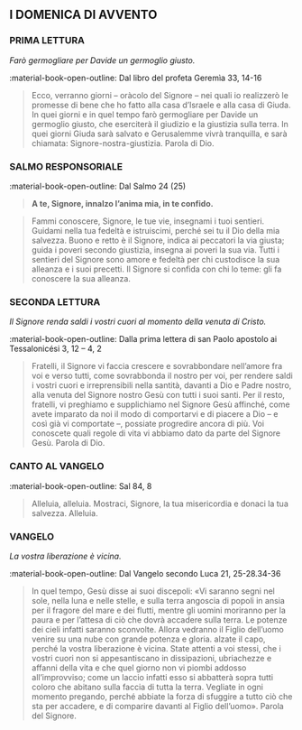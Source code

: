 ## I DOMENICA DI AVVENTO
> 
### PRIMA LETTURA
*Farò germogliare per Davide un germoglio giusto.*

:material-book-open-outline: Dal libro del profeta Geremìa
33, 14-16

> Ecco, verranno giorni – oràcolo del Signore – nei quali io realizzerò le promesse di bene che ho fatto alla casa d’Israele e alla casa di Giuda. In quei giorni e in quel tempo farò germogliare per Davide un germoglio giusto, che eserciterà il giudizio e la giustizia sulla terra. In quei giorni Giuda sarà salvato e Gerusalemme vivrà tranquilla, e sarà chiamata: Signore-nostra-giustizia. Parola di Dio.
> 
### SALMO RESPONSORIALE
:material-book-open-outline: Dal Salmo 24 (25)

>**A te, Signore, innalzo l’anima mia, in te confido.**

> Fammi conoscere, Signore, le tue vie,
> insegnami i tuoi sentieri.
> Guidami nella tua fedeltà e istruiscimi,
> perché sei tu il Dio della mia salvezza.
> Buono e retto è il Signore,
> indica ai peccatori la via giusta;
> guida i poveri secondo giustizia,
> insegna ai poveri la sua via.
> Tutti i sentieri del Signore sono amore e fedeltà
> per chi custodisce la sua alleanza e i suoi precetti.
> Il Signore si confida con chi lo teme:
> gli fa conoscere la sua alleanza.
> 
### SECONDA LETTURA
*Il Signore renda saldi i vostri cuori al momento della venuta di Cristo.*

:material-book-open-outline: Dalla prima lettera di san Paolo apostolo ai Tessalonicési
3, 12 – 4, 2

> Fratelli, il Signore vi faccia crescere e sovrabbondare nell’amore fra voi e verso tutti, come sovrabbonda il nostro per voi, per rendere saldi i vostri cuori e irreprensibili nella santità, davanti a Dio e Padre nostro, alla venuta del Signore nostro Gesù con tutti i suoi santi. Per il resto, fratelli, vi preghiamo e supplichiamo nel Signore Gesù affinché, come avete imparato da noi il modo di comportarvi e di piacere a Dio – e così già vi comportate –, possiate progredire ancora di più. Voi conoscete quali regole di vita vi abbiamo dato da parte del Signore Gesù. Parola di Dio.
> 
### CANTO AL VANGELO
:material-book-open-outline: Sal 84, 8

> Alleluia, alleluia.
> Mostraci, Signore, la tua misericordia
> e donaci la tua salvezza.
> Alleluia.
> 
### VANGELO
*La vostra liberazione è vicina.*

:material-book-open-outline: Dal Vangelo secondo Luca
21, 25-28.34-36

> In quel tempo, Gesù disse ai suoi discepoli: «Vi saranno segni nel sole, nella luna e nelle stelle, e sulla terra angoscia di popoli in ansia per il fragore del mare e dei flutti, mentre gli uomini moriranno per la paura e per l’attesa di ciò che dovrà accadere sulla terra. Le potenze dei cieli infatti saranno sconvolte. Allora vedranno il Figlio dell’uomo venire su una nube con grande potenza e gloria. alzate il capo, perché la vostra liberazione è vicina. State attenti a voi stessi, che i vostri cuori non si appesantiscano in dissipazioni, ubriachezze e affanni della vita e che quel giorno non vi piombi addosso all’improvviso; come un laccio infatti esso si abbatterà sopra tutti coloro che abitano sulla faccia di tutta la terra. Vegliate in ogni momento pregando, perché abbiate la forza di sfuggire a tutto ciò che sta per accadere, e di comparire davanti al Figlio dell’uomo». Parola del Signore.